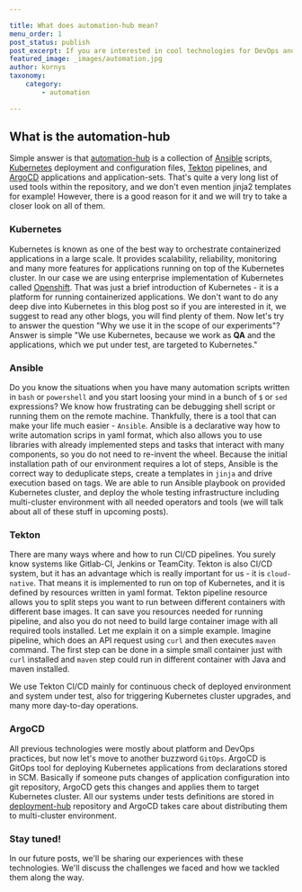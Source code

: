 ```yaml
---

title: What does automation-hub mean?
menu_order: 1
post_status: publish
post_excerpt: If you are interested in cool technologies for DevOps and automation like Ansible, Tekton, or ArgoCD, check out this introduction to our project.
featured_image: _images/automation.jpg
author: kornys
taxonomy:
    category:
        - automation

---
```


## What is the automation-hub
Simple answer is that [automation-hub](https://github.com/skodjob/automation-hub) is a collection of [Ansible](https://www.ansible.com/) scripts, [Kubernetes](https://kubernetes.io/) deployment and configuration files, [Tekton](https://tekton.dev/) pipelines, and [ArgoCD](https://argo-cd.readthedocs.io/en/stable/) applications and application-sets.
That's quite a very long list of used tools within the repository, and we don't even mention jinja2 templates for example!
However, there is a good reason for it and we will try to take a closer look on all of them.

### Kubernetes
Kubernetes is known as one of the best way to orchestrate containerized applications in a large scale.
It provides scalability, reliability, monitoring and many more features for applications running on top of the Kubernetes cluster.
In our case we are using enterprise implementation of Kubernetes called [Openshift](https://www.redhat.com/en/technologies/cloud-computing/openshift/container-platform).
That was just a brief introduction of Kubernetes - it is a platform for running containerized applications.
We don't want to do any deep dive into Kubernetes in this blog post so if you are interested in it, we suggest to read any other blogs, you will find plenty of them.
Now let's try to answer the question "Why we use it in the scope of our experiments"?
Answer is simple "We use Kubernetes, because we work as **QA** and the applications, which we put under test, are targeted to Kubernetes."

### Ansible
Do you know the situations when you have many automation scripts written in `bash` or `powershell` and you start loosing your mind in a bunch of `$` or `sed` expressions?
We know how frustrating can be debugging shell script or running them on the remote machine.
Thankfully, there is a tool that can make your life much easier - `Ansible`.
Ansible is a declarative way how to write automation scrips in yaml format, which also allows you to use libraries with already implemented steps and tasks that interact with many components, so you do not need to re-invent the wheel.
Because the initial installation path of our environment requires a lot of steps, Ansible is the correct way to deduplicate steps, create a templates in `jinja` and drive execution based on tags.
We are able to run Ansible playbook on provided Kubernetes cluster, and deploy the whole testing infrastructure including multi-cluster environment with all needed operators and tools (we will talk about all of these stuff in upcoming posts). 

### Tekton
There are many ways where and how to run CI/CD pipelines.
You surely know systems like Gitlab-CI, Jenkins or TeamCity.
Tekton is also CI/CD system, but it has an advantage which is really important for us - it is `cloud-native`.
That means it is implemented to run on top of Kubernetes, and it is defined by resources written in yaml format.
Tekton pipeline resource allows you to split steps you want to run between different containers with different base images.
It can save you resources needed for running pipeline, and also you do not need to build large container image with all required tools installed.
Let me explain it on a simple example.
Imagine pipeline, which does an API request using `curl` and then executes `maven` command.
The first step can be done in a simple small container just with `curl` installed and `maven` step could run in different container with Java and maven installed.

We use Tekton CI/CD mainly for continuous check of deployed environment and system under test, also for triggering Kubernetes cluster upgrades, and many more day-to-day operations.

### ArgoCD
All previous technologies were mostly about platform and DevOps practices, but now let's move to another buzzword `GitOps`.
ArgoCD is GitOps tool for deploying Kubernetes applications from declarations stored in SCM.
Basically if someone puts changes of application configuration into git repository, ArgoCD gets this changes and applies them to target Kubernetes cluster.
All our systems under tests definitions are stored in [deployment-hub](https://github.com/skodjob/deployment-hub) repository and ArgoCD takes care about distributing them to multi-cluster environment.

### Stay tuned!
In our future posts, we'll be sharing our experiences with these technologies. We'll discuss the challenges we faced and how we tackled them along the way.
